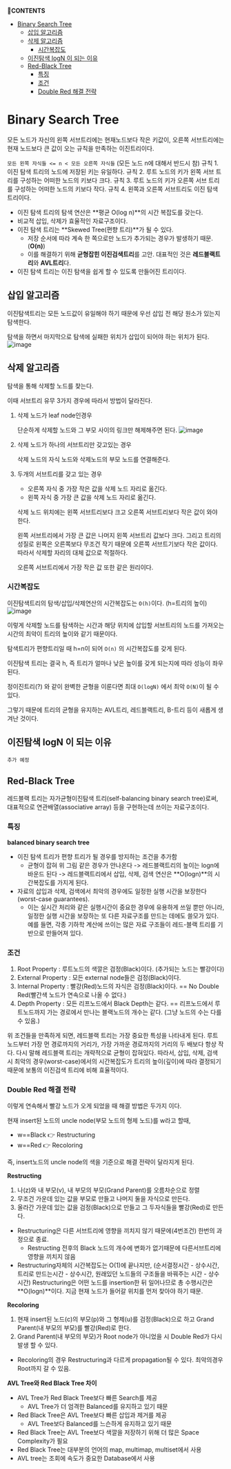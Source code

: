 **💌CONTENTS**

- [Binary Search Tree](#binary-search-tree)
  - [삽입 알고리즘](#삽입-알고리즘)
  - [삭제 알고리즘](#삭제-알고리즘)
    - [시간복잡도](#시간복잡도)
  - [이진탐색 logN 이 되는 이유](#이진탐색-logn-이-되는-이유)
  - [Red-Black Tree](#red-black-tree)
    - [특징](#특징)
    - [조건](#조건)
    - [Double Red 해결 전략](#double-red-해결-전략)

# Binary Search Tree

모든 노드가 자신의 왼쪽 서브트리에는 현재노드보다 작은 키값이, 오른쪽 서브트리에는 현재 노드보다 큰 값이 오는 규칙을 만족하는 이진트리이다.

`모든 왼쪽 자식들 <= n < 모든 오른쪽 자식들` (모든 노드 n에 대해서 반드시 참)
규칙 1. 이진 탐색 트리의 노드에 저장된 키는 유일하다.
규칙 2. 루트 노드의 키가 왼쪽 서브 트리를 구성하는 어떠한 노드의 키보다 크다.
규칙 3. 루트 노드의 키가 오른쪽 서브 트리를 구성하는 어떠한 노드의 키보다 작다.
규칙 4. 왼쪽과 오른쪽 서브트리도 이진 탐색 트리이다.

- 이진 탐색 트리의 탐색 연산은 **평균 O(log n)**의 시간 복잡도를 갖는다.
- 비교적 삽입, 삭제가 효율적인 자료구조이다.
- 이진 탐색 트리는 **Skewed Tree(편향 트리)**가 될 수 있다.
  - 저장 순서에 따라 계속 한 쪽으로만 노드가 추가되는 경우가 발생하기 때문.(**O(n)**)
  - 이를 해결하기 위해 **균형잡힌 이진검색트리**를 고안. 대표적인 것은 **레드블랙트리**와 **AVL트리**다.
- 이진 탐색 트리는 이진 탐색을 쉽게 할 수 있도록 만들어진 트리이다.

## 삽입 알고리즘

이진탐색트리는 모든 노드값이 유일해야 하기 때문에 우선 삽입 전 해당 원소가 있는지 탐색한다.

탐색을 하면서 마지막으로 탐색에 실패한 위치가 삽입이 되어야 하는 위치가 된다.
![image](https://user-images.githubusercontent.com/39212304/94994850-46dd1900-05d5-11eb-8c43-d74ddc4ac550.png)

## 삭제 알고리즘

탐색을 통해 삭제할 노드를 찾는다.

이때 서브트리 유무 3가지 경우에 따라서 방법이 달라진다.

1. 삭제 노드가 leaf node인경우

   단순하게 삭제할 노드와 그 부모 사이의 링크만 해제해주면 된다.
   ![image](https://user-images.githubusercontent.com/39212304/94994875-696f3200-05d5-11eb-9b73-4d953a0afb10.png)

2. 삭제 노드가 하나의 서브트리만 갖고있는 경우

   삭제 노드의 자식 노드와 삭제노드의 부모 노드를 연결해준다.

3. 두개의 서브트리를 갖고 있는 경우

   - 오른쪽 자식 중 가장 작은 값을 삭제 노드 자리로 옮긴다.
   - 왼쪽 자식 중 가장 큰 값을 삭제 노드 자리로 옮긴다.

   삭제 노드 위치에는 왼쪽 서브트리보다 크고 오른쪽 서브트리보다 작은 값이 와야 한다.

   왼쪽 서브트리에서 가장 큰 값은 나머지 왼쪽 서브트리 값보다 크다. 그리고 트리의 성질로 왼쪽은 오른쪽보다 무조건 작기 때문에 오른쪽 서브트기보다 작은 값이다. 따라서 삭제할 자리의 대체 값으로 적절하다.

   오른쪽 서브트리에서 가장 작은 값 또한 같은 원리이다.

### 시간복잡도

이진탐색트리의 탐색/삽입/삭제연산의 시간복잡도는 `O(h)`이다. (h=트리의 높이)
![image](https://user-images.githubusercontent.com/39212304/94994889-7d1a9880-05d5-11eb-9f66-a318e240f66d.png)

이렇게 삭제할 노드를 탐색하는 시간과 해당 위치에 삽입할 서브트리의 노드를 가져오는 시간의 최악이 트리의 높이와 같기 때문이다.

탐색트리가 편향트리일 때 h=n이 되어 `O(n)` 의 시간복잡도를 갖게 된다.

이진탐색 트리는 결국 h, 즉 트리가 얼마나 낮은 높이를 갖게 되는지에 따라 성능이 좌우된다.

정이진트리(?) 와 같이 완벽한 균형을 이룬다면 최대 `O(logN)` 에서 최악 `O(N)`이 될 수 있다.

그렇기 때문에 트리의 균형을 유지하는 AVL트리, 레드블랙트리, B-트리 등이 새롭게 생겨난 것이다.

## 이진탐색 logN 이 되는 이유

`추가 예정`

## Red-Black Tree

레드블랙 트리는 자가균형이진탐색 트리(self-balancing binary search tree)로써, 대표적으로 연관배열(associative array) 등을 구현하는데 쓰이는 자료구조이다.

### 특징

**balanced binary search tree**

- 이진 탐색 트리가 편향 트리가 될 경우를 방지하는 조건을 추가함
  - 균형이 잡혀 위 그림 같은 경우가 안나온다 -> 레드블랙트리의 높이는 logn에 바운드 된다 -> 레드블랙트리에서 삽입, 삭제, 검색 연산은 **O(logn)**의 시간복잡도를 가지게 된다.
- 자료의 삽입과 삭제, 검색에서 최악의 경우에도 일정한 실행 시간을 보장한다(worst-case guarantees).
  - 이는 실시간 처리와 같은 실행시간이 중요한 경우에 유용하게 쓰일 뿐만 아니라, 일정한 실행 시간을 보장하는 또 다른 자료구조를 만드는 데에도 쓸모가 있다. 예를 들면, 각종 기하학 계산에 쓰이는 많은 자료 구조들이 레드-블랙 트리를 기반으로 만들어져 있다.

### 조건

1. Root Property : 루트노드의 색깔은 검정(Black)이다.
   (추가되는 노드는 빨강이다)
2. External Property : 모든 external node들은 검정(Black)이다.
3. Internal Property : 빨강(Red)노드의 자식은 검정(Black)이다.
   == No Double Red(빨간색 노드가 연속으로 나올 수 없다.)
4. Depth Property : 모든 리프노드에서 Black Depth는 같다.
   == 리프노드에서 루트노드까지 가는 경로에서 만나는 블랙노드의 개수는 같다.
   (그냥 노드의 수는 다를 수 있음.)

위 조건들을 만족하게 되면, 레드블랙 트리는 가장 중요한 특성을 나타내게 된다. 루트 노드부터 가장 먼 경로까지의 거리가, 가장 가까운 경로까지의 거리의 두 배보다 항상 작다. 다시 말해 레드블랙 트리는 개략적으로 균형이 잡혀있다. 따라서, 삽입, 삭제, 검색 시 최악의 경우(worst-case)에서의 시간복잡도가 트리의 높이(깊이)에 따라 결정되기 때문에 보통의 이진검색 트리에 비해 효율적이다.

### Double Red 해결 전략

이렇게 연속해서 빨강 노드가 오게 되었을 때 해결 방법은 두가지 이다.

현재 insert된 노드의 uncle node(부모 노드의 형제 노드)를 w라고 할때,

- w==Black 👉 Restructuring
- w==Red 👉 Recoloring

즉, insert노드의 uncle node의 색을 기준으로 해결 전략이 달라지게 된다.

**Restructing**

1. 나(z)와 내 부모(v), 내 부모의 부모(Grand Parent)를 오름차순으로 정렬
2. 무조건 가운데 있는 값을 부모로 만들고 나머지 둘을 자식으로 만든다.
3. 올라간 가운데 있는 값을 검정(Black)으로 만들고 그 두자식들을 빨강(Red)로 만든다.

- Restructuring은 다른 서브트리에 영향을 끼치지 않기 때문에(4번조건) 한번의 과정으로 종료.
  - Restructing 전후의 Black 노드의 개수에 변화가 없기때문에 다른서브트리에 영향을 끼치지 않음
- Restructuring자체의 시간복잡도는 O(1)에 끝나지만, (순서결정시간 - 상수시간, 트리로 만드는시간 - 상수시간, 원래있던 노드들의 구조들을 바꿔주는 시간 - 상수시간)
  Restructuring은 어떤 노드를 insertion한 뒤 일어나므로 총 수행시간은 **O(logn)**이다. 지금 현재 노드가 들어갈 위치를 먼저 찾아야 하기 때문.

**Recoloring**

1. 현재 insert된 노드(c)의 부모(p)와 그 형제(u)를 검정(Black)으로 하고 Grand Parent(내 부모의 부모)를 빨강(Red)로 한다.
2. Grand Parent(내 부모의 부모)가 Root node가 아니었을 시 Double Red가 다시 발생 할 수 있다.

- Recoloring의 경우 Restructuring과 다르게 propagation될 수 있다. 최악의경우 Root까지 갈 수 있음.

**AVL Tree와 Red Black Tree 차이**

- AVL Tree가 Red Black Tree보다 빠른 Search를 제공
  - AVL Tree가 더 엄격한 Balanced를 유지하고 있기 때문
- Red Black Tree은 AVL Tree보다 빠른 삽입과 제거를 제공
  - AVL Tree보다 Balanced를 느슨하게 유지하고 있기 때문
- Red Black Tree는 AVL Tree보다 색깔을 저장하기 위해 더 많은 Space Complexity가 필요
- Red Black Tree는 대부분의 언어의 map, multimap, multiset에서 사용
- AVL tree는 조회에 속도가 중요한 Database에서 사용


